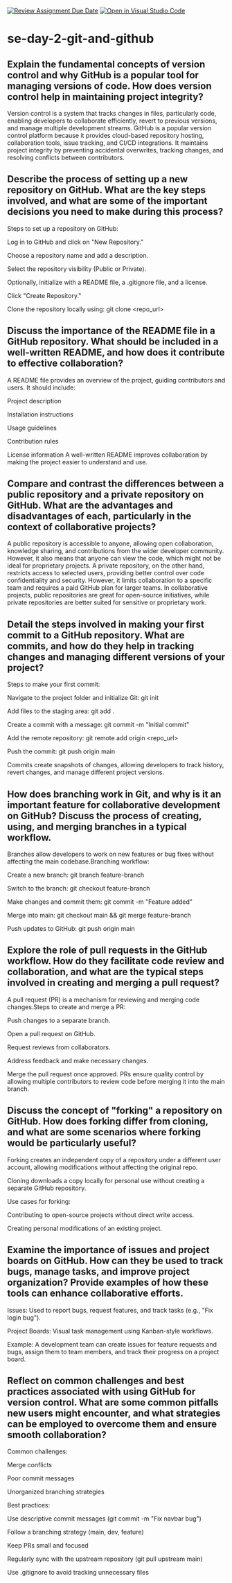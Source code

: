 [![Review Assignment Due Date](https://classroom.github.com/assets/deadline-readme-button-22041afd0340ce965d47ae6ef1cefeee28c7c493a6346c4f15d667ab976d596c.svg)](https://classroom.github.com/a/8wgCKhpZ)
[![Open in Visual Studio Code](https://classroom.github.com/assets/open-in-vscode-2e0aaae1b6195c2367325f4f02e2d04e9abb55f0b24a779b69b11b9e10269abc.svg)](https://classroom.github.com/online_ide?assignment_repo_id=18411642&assignment_repo_type=AssignmentRepo)
# se-day-2-git-and-github
## Explain the fundamental concepts of version control and why GitHub is a popular tool for managing versions of code. How does version control help in maintaining project integrity?
Version control is a system that tracks changes in files, particularly code, enabling developers to collaborate efficiently, revert to previous versions, and manage multiple development streams. GitHub is a popular version control platform because it provides cloud-based repository hosting, collaboration tools, issue tracking, and CI/CD integrations. It maintains project integrity by preventing accidental overwrites, tracking changes, and resolving conflicts between contributors.

## Describe the process of setting up a new repository on GitHub. What are the key steps involved, and what are some of the important decisions you need to make during this process?
Steps to set up a repository on GitHub:

Log in to GitHub and click on "New Repository."

Choose a repository name and add a description.

Select the repository visibility (Public or Private).

Optionally, initialize with a README file, a .gitignore file, and a license.

Click "Create Repository."

Clone the repository locally using: git clone <repo_url>


## Discuss the importance of the README file in a GitHub repository. What should be included in a well-written README, and how does it contribute to effective collaboration?
A README file provides an overview of the project, guiding contributors and users. It should include:

Project description

Installation instructions

Usage guidelines

Contribution rules

License information
A well-written README improves collaboration by making the project easier to understand and use.


## Compare and contrast the differences between a public repository and a private repository on GitHub. What are the advantages and disadvantages of each, particularly in the context of collaborative projects?

A public repository is accessible to anyone, allowing open collaboration, knowledge sharing, and contributions from the wider developer community. However, it also means that anyone can view the code, which might not be ideal for proprietary projects. A private repository, on the other hand, restricts access to selected users, providing better control over code confidentiality and security. However, it limits collaboration to a specific team and requires a paid GitHub plan for larger teams. In collaborative projects, public repositories are great for open-source initiatives, while private repositories are better suited for sensitive or proprietary work.

## Detail the steps involved in making your first commit to a GitHub repository. What are commits, and how do they help in tracking changes and managing different versions of your project?
Steps to make your first commit:

Navigate to the project folder and initialize Git: git init

Add files to the staging area: git add .

Create a commit with a message: git commit -m "Initial commit"

Add the remote repository: git remote add origin <repo_url>

Push the commit: git push origin main

Commits create snapshots of changes, allowing developers to track history, revert changes, and manage different project versions.


## How does branching work in Git, and why is it an important feature for collaborative development on GitHub? Discuss the process of creating, using, and merging branches in a typical workflow.
Branches allow developers to work on new features or bug fixes without affecting the main codebase.Branching workflow:

Create a new branch: git branch feature-branch

Switch to the branch: git checkout feature-branch

Make changes and commit them: git commit -m "Feature added"

Merge into main: git checkout main && git merge feature-branch

Push updates to GitHub: git push origin main


## Explore the role of pull requests in the GitHub workflow. How do they facilitate code review and collaboration, and what are the typical steps involved in creating and merging a pull request?
A pull request (PR) is a mechanism for reviewing and merging code changes.Steps to create and merge a PR:

Push changes to a separate branch.

Open a pull request on GitHub.

Request reviews from collaborators.

Address feedback and make necessary changes.

Merge the pull request once approved.
PRs ensure quality control by allowing multiple contributors to review code before merging it into the main branch.


## Discuss the concept of "forking" a repository on GitHub. How does forking differ from cloning, and what are some scenarios where forking would be particularly useful?
Forking creates an independent copy of a repository under a different user account, allowing modifications without affecting the original repo.

Cloning downloads a copy locally for personal use without creating a separate GitHub repository.

Use cases for forking:

Contributing to open-source projects without direct write access.

Creating personal modifications of an existing project.


## Examine the importance of issues and project boards on GitHub. How can they be used to track bugs, manage tasks, and improve project organization? Provide examples of how these tools can enhance collaborative efforts.
Issues: Used to report bugs, request features, and track tasks (e.g., "Fix login bug").

Project Boards: Visual task management using Kanban-style workflows.

Example: A development team can create issues for feature requests and bugs, assign them to team members, and track their progress on a project board.


## Reflect on common challenges and best practices associated with using GitHub for version control. What are some common pitfalls new users might encounter, and what strategies can be employed to overcome them and ensure smooth collaboration?
Common challenges:

Merge conflicts

Poor commit messages

Unorganized branching strategies

Best practices:

Use descriptive commit messages (git commit -m "Fix navbar bug")

Follow a branching strategy (main, dev, feature)

Keep PRs small and focused

Regularly sync with the upstream repository (git pull upstream main)

Use .gitignore to avoid tracking unnecessary files
